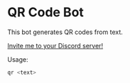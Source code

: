 # QR Code Bot

This bot generates QR codes from text.

[Invite me to your Discord server!](https://discord.com/oauth2/authorize?client_id=788639450044432404&permissions=120832&scope=bot)

Usage:
```sh
qr <text>
```